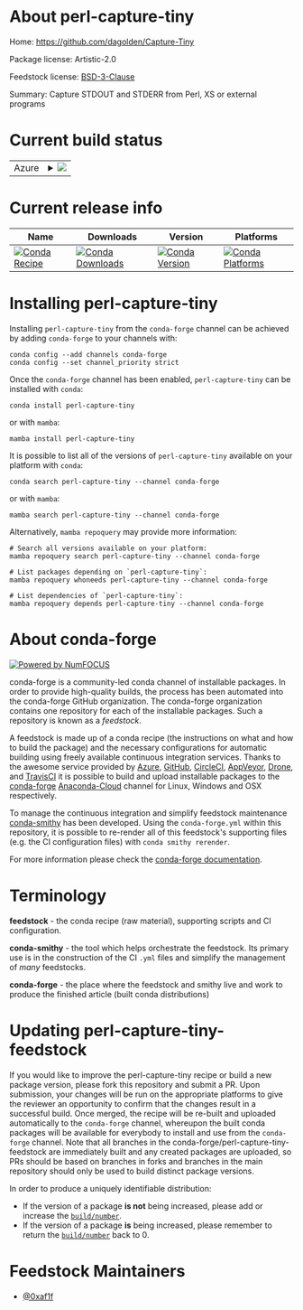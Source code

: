 About perl-capture-tiny
=======================

Home: https://github.com/dagolden/Capture-Tiny

Package license: Artistic-2.0

Feedstock license: [BSD-3-Clause](https://github.com/conda-forge/perl-capture-tiny-feedstock/blob/main/LICENSE.txt)

Summary: Capture STDOUT and STDERR from Perl, XS or external programs

Current build status
====================


<table>
    
  <tr>
    <td>Azure</td>
    <td>
      <details>
        <summary>
          <a href="https://dev.azure.com/conda-forge/feedstock-builds/_build/latest?definitionId=15141&branchName=main">
            <img src="https://dev.azure.com/conda-forge/feedstock-builds/_apis/build/status/perl-capture-tiny-feedstock?branchName=main">
          </a>
        </summary>
        <table>
          <thead><tr><th>Variant</th><th>Status</th></tr></thead>
          <tbody><tr>
              <td>linux_64</td>
              <td>
                <a href="https://dev.azure.com/conda-forge/feedstock-builds/_build/latest?definitionId=15141&branchName=main">
                  <img src="https://dev.azure.com/conda-forge/feedstock-builds/_apis/build/status/perl-capture-tiny-feedstock?branchName=main&jobName=linux&configuration=linux_64_" alt="variant">
                </a>
              </td>
            </tr><tr>
              <td>osx_64</td>
              <td>
                <a href="https://dev.azure.com/conda-forge/feedstock-builds/_build/latest?definitionId=15141&branchName=main">
                  <img src="https://dev.azure.com/conda-forge/feedstock-builds/_apis/build/status/perl-capture-tiny-feedstock?branchName=main&jobName=osx&configuration=osx_64_" alt="variant">
                </a>
              </td>
            </tr><tr>
              <td>osx_arm64</td>
              <td>
                <a href="https://dev.azure.com/conda-forge/feedstock-builds/_build/latest?definitionId=15141&branchName=main">
                  <img src="https://dev.azure.com/conda-forge/feedstock-builds/_apis/build/status/perl-capture-tiny-feedstock?branchName=main&jobName=osx&configuration=osx_arm64_" alt="variant">
                </a>
              </td>
            </tr>
          </tbody>
        </table>
      </details>
    </td>
  </tr>
</table>

Current release info
====================

| Name | Downloads | Version | Platforms |
| --- | --- | --- | --- |
| [![Conda Recipe](https://img.shields.io/badge/recipe-perl--capture--tiny-green.svg)](https://anaconda.org/conda-forge/perl-capture-tiny) | [![Conda Downloads](https://img.shields.io/conda/dn/conda-forge/perl-capture-tiny.svg)](https://anaconda.org/conda-forge/perl-capture-tiny) | [![Conda Version](https://img.shields.io/conda/vn/conda-forge/perl-capture-tiny.svg)](https://anaconda.org/conda-forge/perl-capture-tiny) | [![Conda Platforms](https://img.shields.io/conda/pn/conda-forge/perl-capture-tiny.svg)](https://anaconda.org/conda-forge/perl-capture-tiny) |

Installing perl-capture-tiny
============================

Installing `perl-capture-tiny` from the `conda-forge` channel can be achieved by adding `conda-forge` to your channels with:

```
conda config --add channels conda-forge
conda config --set channel_priority strict
```

Once the `conda-forge` channel has been enabled, `perl-capture-tiny` can be installed with `conda`:

```
conda install perl-capture-tiny
```

or with `mamba`:

```
mamba install perl-capture-tiny
```

It is possible to list all of the versions of `perl-capture-tiny` available on your platform with `conda`:

```
conda search perl-capture-tiny --channel conda-forge
```

or with `mamba`:

```
mamba search perl-capture-tiny --channel conda-forge
```

Alternatively, `mamba repoquery` may provide more information:

```
# Search all versions available on your platform:
mamba repoquery search perl-capture-tiny --channel conda-forge

# List packages depending on `perl-capture-tiny`:
mamba repoquery whoneeds perl-capture-tiny --channel conda-forge

# List dependencies of `perl-capture-tiny`:
mamba repoquery depends perl-capture-tiny --channel conda-forge
```


About conda-forge
=================

[![Powered by
NumFOCUS](https://img.shields.io/badge/powered%20by-NumFOCUS-orange.svg?style=flat&colorA=E1523D&colorB=007D8A)](https://numfocus.org)

conda-forge is a community-led conda channel of installable packages.
In order to provide high-quality builds, the process has been automated into the
conda-forge GitHub organization. The conda-forge organization contains one repository
for each of the installable packages. Such a repository is known as a *feedstock*.

A feedstock is made up of a conda recipe (the instructions on what and how to build
the package) and the necessary configurations for automatic building using freely
available continuous integration services. Thanks to the awesome service provided by
[Azure](https://azure.microsoft.com/en-us/services/devops/), [GitHub](https://github.com/),
[CircleCI](https://circleci.com/), [AppVeyor](https://www.appveyor.com/),
[Drone](https://cloud.drone.io/welcome), and [TravisCI](https://travis-ci.com/)
it is possible to build and upload installable packages to the
[conda-forge](https://anaconda.org/conda-forge) [Anaconda-Cloud](https://anaconda.org/)
channel for Linux, Windows and OSX respectively.

To manage the continuous integration and simplify feedstock maintenance
[conda-smithy](https://github.com/conda-forge/conda-smithy) has been developed.
Using the ``conda-forge.yml`` within this repository, it is possible to re-render all of
this feedstock's supporting files (e.g. the CI configuration files) with ``conda smithy rerender``.

For more information please check the [conda-forge documentation](https://conda-forge.org/docs/).

Terminology
===========

**feedstock** - the conda recipe (raw material), supporting scripts and CI configuration.

**conda-smithy** - the tool which helps orchestrate the feedstock.
                   Its primary use is in the construction of the CI ``.yml`` files
                   and simplify the management of *many* feedstocks.

**conda-forge** - the place where the feedstock and smithy live and work to
                  produce the finished article (built conda distributions)


Updating perl-capture-tiny-feedstock
====================================

If you would like to improve the perl-capture-tiny recipe or build a new
package version, please fork this repository and submit a PR. Upon submission,
your changes will be run on the appropriate platforms to give the reviewer an
opportunity to confirm that the changes result in a successful build. Once
merged, the recipe will be re-built and uploaded automatically to the
`conda-forge` channel, whereupon the built conda packages will be available for
everybody to install and use from the `conda-forge` channel.
Note that all branches in the conda-forge/perl-capture-tiny-feedstock are
immediately built and any created packages are uploaded, so PRs should be based
on branches in forks and branches in the main repository should only be used to
build distinct package versions.

In order to produce a uniquely identifiable distribution:
 * If the version of a package **is not** being increased, please add or increase
   the [``build/number``](https://docs.conda.io/projects/conda-build/en/latest/resources/define-metadata.html#build-number-and-string).
 * If the version of a package **is** being increased, please remember to return
   the [``build/number``](https://docs.conda.io/projects/conda-build/en/latest/resources/define-metadata.html#build-number-and-string)
   back to 0.

Feedstock Maintainers
=====================

* [@0xaf1f](https://github.com/0xaf1f/)

